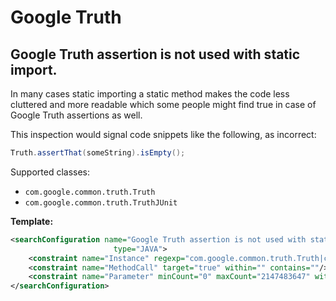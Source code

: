 # Google Truth

## Google Truth assertion is not used with static import.

In many cases static importing a static method makes the code less cluttered and more readable which some people might find true in case of Google Truth assertions as well.

This inspection would signal code snippets like the following, as incorrect:

```java
Truth.assertThat(someString).isEmpty();
```

Supported classes:
- `com.google.common.truth.Truth`
- `com.google.common.truth.TruthJUnit`

**Template:**

```xml
<searchConfiguration name="Google Truth assertion is not used with static import." text="$Instance$.$MethodCall$($Parameter$)" recursive="false" caseInsensitive="true"
                       type="JAVA">
    <constraint name="Instance" regexp="com.google.common.truth.Truth|com.google.common.truth.TruthJUnit" within="" contains=""/>
    <constraint name="MethodCall" target="true" within="" contains=""/>
    <constraint name="Parameter" minCount="0" maxCount="2147483647" within="" contains=""/>
</searchConfiguration>
```
